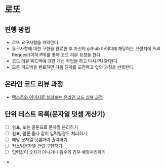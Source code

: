# 로또
## 진행 방법
* 로또 요구사항을 파악한다.
* 요구사항에 대한 구현을 완료한 후 자신의 github 아이디에 해당하는 브랜치에 Pull Request(이하 PR)를 통해 코드 리뷰 요청을 한다.
* 코드 리뷰 피드백에 대한 개선 작업을 하고 다시 PUSH한다.
* 모든 피드백을 완료하면 다음 단계를 도전하고 앞의 과정을 반복한다.

## 온라인 코드 리뷰 과정
* [텍스트와 이미지로 살펴보는 온라인 코드 리뷰 과정](https://github.com/next-step/nextstep-docs/tree/master/codereview)


## 단위 테스트 목록(문자열 덧셈 게산기)
- [ ] 쉼표, 또는 콜론으로 문자열 분리하기
- [ ] 쉼표, 콜론 둘다 같이 입력될경우 처리하기
- [ ] 해당 문자열 덧셈하여 출력하기
- [ ] 커스텀문자열 관련 구현하기
- [ ] 입력값이 숫자가 아니거나 음수의 경우 예외처리하기
- 

